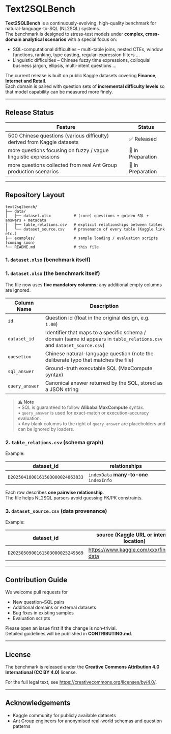 # Text2SQLBench

**Text2SQLBench** is a continuously-evolving, high-quality benchmark for natural-language-to-SQL (NL2SQL) systems.  
The benchmark is designed to stress-test models under **complex, cross-domain analytical scenarios** with a special focus on:

* SQL-computational difficulties – multi-table joins, nested CTEs, window functions, ranking, type casting, regular-expression filters …  
* Linguistic difficulties – Chinese fuzzy time expressions, colloquial business jargon, ellipsis, multi-intent questions …

The current release is built on public Kaggle datasets covering **Finance, Internet and Retail**.  
Each domain is paired with question sets of **incremental difficulty levels** so that model capability can be measured more finely.

---

## Release Status

| Feature                                                                     | Status            |
|-----------------------------------------------------------------------------|-------------------|
| 500 Chinese questions (various difficulty) derived from Kaggle datasets     | ✅ Released        |
| more questions focusing on fuzzy / vague linguistic expressions               | 🔄 In Preparation |
| more questions collected from real Ant Group production scenarios             | 🔄 In Preparation |

---

## Repository Layout

```
text2sqlbench/
├── data/
│   ├── dataset.xlsx          # (core) questions + golden SQL + answers + metadata
│   ├── table_relations.csv   # explicit relationships between tables
│   └── dataset_source.csv    # provenance of every table (Kaggle link etc.)
├── examples/                 # sample loading / evaluation scripts (coming soon)
└── README.md                 # this file
```

### 1. `dataset.xlsx`  (benchmark itself)


### 1. `dataset.xlsx`  (the benchmark itself)

The file now uses **five mandatory columns**; any additional empty columns are ignored.

| Column Name        | Description                                                                               |
|--------------------|-------------------------------------------------------------------------------------------|
| `id`               | Question id (float in the original design, e.g. `1.00`)                                   |
| `dataset_id`       | Identifier that maps to a specific schema / domain (same id appears in `table_relations.csv` and `dataset_source.csv`) |
| `quesetion`        | Chinese natural-language question (note the deliberate typo that matches the file)        |
| `sql_answer`       | Ground-truth executable SQL (MaxCompute syntax)                                           |
| `query_answer`     | Canonical answer returned by the SQL, stored as a JSON string                             |

> **⚠️ Note**   
> • SQL is guaranteed to follow **Alibaba MaxCompute** syntax.  
> • `query_answer` is used for exact-match or execution-accuracy evaluation.  
> • Any blank columns to the right of `query_answer` are placeholders and can be ignored by loaders.

### 2. `table_relations.csv`  (schema graph)

Example:

| dataset_id                              | relationships                                  |
|--------------------------------------|------------------------------------------------|
| `D2025041800161503000024863833`      | `indexData` **many-to-one** `indexInfo`        |

Each row describes **one pairwise relationship**.  
The file helps NL2SQL parsers avoid guessing FK/PK constraints.

### 3. `dataset_source.csv`  (data provenance)

Example:

| dataset_id                              | source (Kaggle URL or internal location) |
|--------------------------------------|-------------------------------------------|
| `D2025050900161503000025249569`      | https://www.kaggle.com/xxx/finance-data  |


---

## Contribution Guide

We welcome pull requests for

* New question–SQL pairs
* Additional domains or external datasets
* Bug fixes in existing samples
* Evaluation scripts

Please open an issue first if the change is non-trivial.  
Detailed guidelines will be published in **CONTRIBUTING.md**.

---

## License

The benchmark is released under the **Creative Commons Attribution 4.0 International (CC BY 4.0)** license.

For the full legal text, see <https://creativecommons.org/licenses/by/4.0/>.

---

## Acknowledgements

* Kaggle community for publicly available datasets  
* Ant Group engineers for anonymised real-world schemas and question patterns